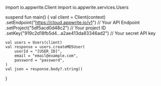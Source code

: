 import io.appwrite.Client
import io.appwrite.services.Users

suspend fun main() {
    val client = Client(context)
      .setEndpoint("https://cloud.appwrite.io/v1") // Your API Endpoint
      .setProject("5df5acd0d48c2") // Your project ID
      .setKey("919c2d18fb5d4...a2ae413da83346ad2") // Your secret API key

    val users = Users(client)
    val response = users.createMD5User(
        userId = "[USER_ID]",
        email = "email@example.com",
        password = "password",
    )
    val json = response.body?.string()
}